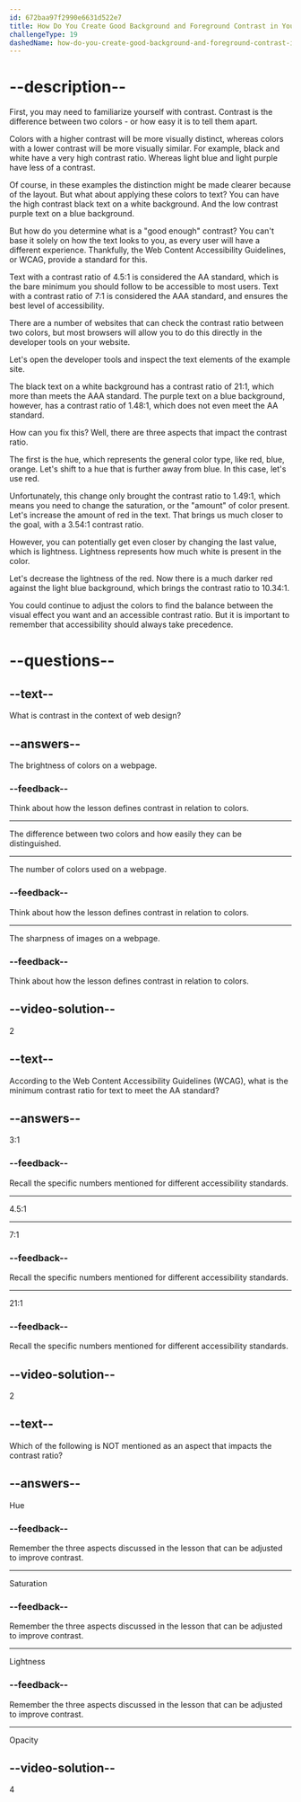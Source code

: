 ```yaml
---
id: 672baa97f2990e6631d522e7
title: How Do You Create Good Background and Foreground Contrast in Your Designs?
challengeType: 19
dashedName: how-do-you-create-good-background-and-foreground-contrast-in-your-designs
---
```


# --description--

First, you may need to familiarize yourself with contrast. Contrast is the difference between two colors - or how easy it is to tell them apart.

Colors with a higher contrast will be more visually distinct, whereas colors with a lower contrast will be more visually similar. For example, black and white have a very high contrast ratio. Whereas light blue and light purple have less of a contrast.

Of course, in these examples the distinction might be made clearer because of the layout. But what about applying these colors to text? You can have the high contrast black text on a white background. And the low contrast purple text on a blue background.

But how do you determine what is a "good enough" contrast? You can't base it solely on how the text looks to you, as every user will have a different experience. Thankfully, the Web Content Accessibility Guidelines, or WCAG, provide a standard for this. 

Text with a contrast ratio of 4.5:1 is considered the AA standard, which is the bare minimum you should follow to be accessible to most users. Text with a contrast ratio of 7:1 is considered the AAA standard, and ensures the best level of accessibility.

There are a number of websites that can check the contrast ratio between two colors, but most browsers will allow you to do this directly in the developer tools on your website.

Let's open the developer tools and inspect the text elements of the example site.

The black text on a white background has a contrast ratio of 21:1, which more than meets the AAA standard. The purple text on a blue background, however, has a contrast ratio of 1.48:1, which does not even meet the AA standard.

How can you fix this? Well, there are three aspects that impact the contrast ratio.

The first is the hue, which represents the general color type, like red, blue, orange. Let's shift to a hue that is further away from blue. In this case, let's use red.

Unfortunately, this change only brought the contrast ratio to 1.49:1,  which means you need to change the saturation, or the "amount" of color present. Let's increase the amount of red in the text. That brings us much closer to the goal, with a 3.54:1 contrast ratio.

However, you can potentially get even closer by changing the last value, which is lightness. Lightness represents how much white is present in the color.

Let's decrease the lightness of the red. Now there is a much darker red against the light blue background, which brings the contrast ratio to 10.34:1.

You could continue to adjust the colors to find the balance between the visual effect you want and an accessible contrast ratio. But it is important to remember that accessibility should always take precedence.

# --questions--

## --text--

What is contrast in the context of web design?

## --answers--

The brightness of colors on a webpage.

### --feedback--

Think about how the lesson defines contrast in relation to colors.

---

The difference between two colors and how easily they can be distinguished.

---

The number of colors used on a webpage.

### --feedback--

Think about how the lesson defines contrast in relation to colors.

---

The sharpness of images on a webpage.

### --feedback--

Think about how the lesson defines contrast in relation to colors.

## --video-solution--

2

## --text--

According to the Web Content Accessibility Guidelines (WCAG), what is the minimum contrast ratio for text to meet the AA standard? 

## --answers--

3:1

### --feedback--

Recall the specific numbers mentioned for different accessibility standards.

---

4.5:1

---

7:1

### --feedback--

Recall the specific numbers mentioned for different accessibility standards.

---

21:1

### --feedback--

Recall the specific numbers mentioned for different accessibility standards.

## --video-solution--

2

## --text--

Which of the following is NOT mentioned as an aspect that impacts the contrast ratio? 

## --answers--

Hue

### --feedback--

Remember the three aspects discussed in the lesson that can be adjusted to improve contrast.

---

Saturation

### --feedback--

Remember the three aspects discussed in the lesson that can be adjusted to improve contrast.

---

Lightness

### --feedback--

Remember the three aspects discussed in the lesson that can be adjusted to improve contrast.

---

Opacity

## --video-solution--

4
